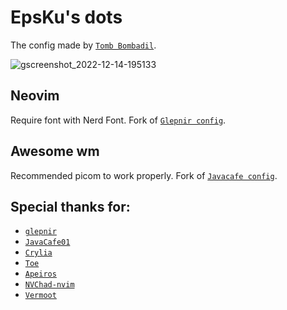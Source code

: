 # EpsKu's dots
The config made by [`Tomb Bombadil`](https://github.com/oknozor/toml-bombadil).

![gscreenshot_2022-12-14-195133](https://user-images.githubusercontent.com/63652620/207612849-d41c321f-08db-49ad-b24d-2acb68559bf5.png)

## Neovim
Require font with Nerd Font. Fork of [`Glepnir config`](https://github.com/glepnir/nvim).
## Awesome wm
Recommended picom to work properly. Fork of [`Javacafe config`](https://github.com/JavaCafe01/dotfiles).

## Special thanks for:
- [`glepnir`](https://github.com/glepnir)
- [`JavaCafe01`](https://github.com/JavaCafe01)
- [`Crylia`](https://github.com/Crylia)
- [`Toe`](https://github.com/Theory-of-Everything)
- [`Apeiros`](https://github.com/Apeiros-46B/nvim)
- [`NVChad-nvim`](https://github.com/NvChad/NvChad.git)
- [`Vermoot`](https://github.com/Vermoot)
